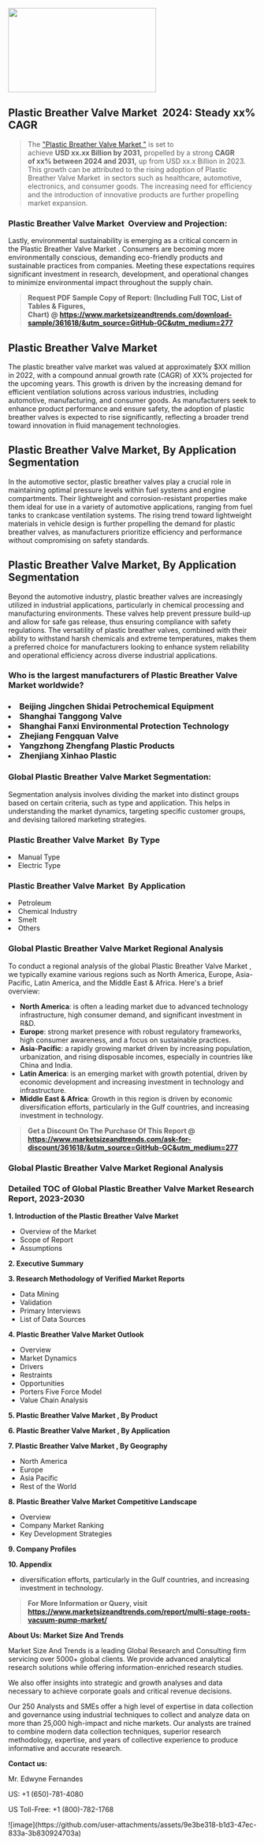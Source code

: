 <p><img class="alignnone size-medium wp-image-20088" src="https://ffe5etoiles.com/wp-content/uploads/2024/12/MST1-300x171.png" alt="" width="300" height="171" /></p><h2 id="ember46" class="ember-view reader-text-block__heading-2">Plastic Breather Valve Market &nbsp;2024: Steady&nbsp;xx% CAGR</h2><blockquote id="ember47" class="ember-view reader-text-block__blockquote">The&nbsp;<a class="app-aware-link " href="https://www.marketsizeandtrends.com/download-sample/361618/&utm_source=GitHub-GC&utm_medium=277" target="_blank" data-test-app-aware-link="">"Plastic Breather Valve Market "</a>&nbsp;is set to achieve&nbsp;<strong>USD&nbsp;xx.xx&nbsp;Billion by 2031,</strong>&nbsp;propelled by a strong&nbsp;<strong>CAGR of&nbsp;xx% between 2024 and 2031,</strong>&nbsp;up from USD xx.x Billion in 2023. This growth can be attributed to the rising adoption of&nbsp;Plastic Breather Valve Market &nbsp;in sectors such as healthcare, automotive, electronics, and consumer goods. The increasing need for efficiency and the introduction of innovative products are further propelling market expansion.</blockquote><h3 id="ember48" class="ember-view reader-text-block__heading-3">Plastic Breather Valve Market &nbsp;Overview and Projection:</h3><p id="ember49" class="ember-view reader-text-block__paragraph">Lastly, environmental sustainability is emerging as a critical concern in the&nbsp;Plastic Breather Valve Market . Consumers are becoming more environmentally conscious, demanding eco-friendly products and sustainable practices from companies. Meeting these expectations requires significant investment in research, development, and operational changes to minimize environmental impact throughout the supply chain.</p><blockquote id="ember50" class="ember-view reader-text-block__blockquote"><strong>Request PDF Sample Copy of Report: (Including Full TOC, List of Tables &amp; Figures, Chart)&nbsp;@&nbsp;<strong><a href="https://www.marketsizeandtrends.com/download-sample/361618/&utm_source=GitHub-GC&utm_medium=277" target="_blank">https://www.marketsizeandtrends.com/download-sample/361618/&utm_source=GitHub-GC&utm_medium=277</a></strong></strong></blockquote><h3 class=""> <h2>Plastic Breather Valve Market</h2><p>The plastic breather valve market was valued at approximately $XX million in 2022, with a compound annual growth rate (CAGR) of XX% projected for the upcoming years. This growth is driven by the increasing demand for efficient ventilation solutions across various industries, including automotive, manufacturing, and consumer goods. As manufacturers seek to enhance product performance and ensure safety, the adoption of plastic breather valves is expected to rise significantly, reflecting a broader trend toward innovation in fluid management technologies.</p><h2>Plastic Breather Valve Market, By Application Segmentation</h2><p>In the automotive sector, plastic breather valves play a crucial role in maintaining optimal pressure levels within fuel systems and engine compartments. Their lightweight and corrosion-resistant properties make them ideal for use in a variety of automotive applications, ranging from fuel tanks to crankcase ventilation systems. The rising trend toward lightweight materials in vehicle design is further propelling the demand for plastic breather valves, as manufacturers prioritize efficiency and performance without compromising on safety standards.</p><h2>Plastic Breather Valve Market, By Application Segmentation</h2><p>Beyond the automotive industry, plastic breather valves are increasingly utilized in industrial applications, particularly in chemical processing and manufacturing environments. These valves help prevent pressure build-up and allow for safe gas release, thus ensuring compliance with safety regulations. The versatility of plastic breather valves, combined with their ability to withstand harsh chemicals and extreme temperatures, makes them a preferred choice for manufacturers looking to enhance system reliability and operational efficiency across diverse industrial applications.</p></h3><h3 id="" class="">Who is the largest manufacturers of&nbsp;Plastic Breather Valve Market  worldwide?</h3><h3 class=""></Li><Li>Beijing Jingchen Shidai Petrochemical Equipment</Li><Li> Shanghai Tanggong Valve</Li><Li> Shanghai Fanxi Environmental Protection Technology</Li><Li> Zhejiang Fengquan Valve</Li><Li> Yangzhong Zhengfang Plastic Products</Li><Li> Zhenjiang Xinhao Plastic</h3><h3 id="ember53" class="ember-view reader-text-block__heading-3">Global&nbsp;Plastic Breather Valve Market  Segmentation:</h3><p id="ember54" class="ember-view reader-text-block__paragraph">Segmentation analysis involves dividing the market into distinct groups based on certain criteria, such as type and application. This helps in understanding the market dynamics, targeting specific customer groups, and devising tailored marketing strategies.</p><h3 id="" class="">Plastic Breather Valve Market &nbsp;By Type</h3><p></Li><Li>Manual Type</Li><Li> Electric Type</p><h3 id="" class="">Plastic Breather Valve Market &nbsp;By Application</h3><p class=""></Li><Li>Petroleum</Li><Li> Chemical Industry</Li><Li> Smelt</Li><Li> Others</p><h3 id="ember62" class="ember-view reader-text-block__heading-3">Global Plastic Breather Valve Market  Regional Analysis</h3><p id="ember63" class="ember-view reader-text-block__paragraph">To conduct a regional analysis of the global Plastic Breather Valve Market , we typically examine various regions such as North America, Europe, Asia-Pacific, Latin America, and the Middle East &amp; Africa. Here's a brief overview:</p><ul><li><strong>North America</strong>: is often a leading market due to advanced technology infrastructure, high consumer demand, and significant investment in R&amp;D.</li><li><strong>Europe</strong>: strong market presence with robust regulatory frameworks, high consumer awareness, and a focus on sustainable practices.</li><li><strong>Asia-Pacific</strong>: a rapidly growing market driven by increasing population, urbanization, and rising disposable incomes, especially in countries like China and India.</li><li><strong>Latin America</strong>: is an emerging market with growth potential, driven by economic development and increasing investment in technology and infrastructure.</li><li><strong>Middle East &amp; Africa</strong>: Growth in this region is driven by economic diversification efforts, particularly in the Gulf countries, and increasing investment in technology.</li></ul><blockquote id="ember61" class="ember-view reader-text-block__blockquote"><strong>Get a Discount On The Purchase Of This Report @ <strong><a href="https://html-cleaner.com/" target="">https://www.marketsizeandtrends.com/ask-for-discount/361618/&utm_source=GitHub-GC&utm_medium=277</a></strong></strong></blockquote><h3 id="ember62" class="ember-view reader-text-block__heading-3">Global Plastic Breather Valve Market  Regional Analysis</h3><h3 id="" class="">Detailed TOC of Global Plastic Breather Valve Market  Research Report, 2023-2030</h3><p id="" class=""><strong>1. Introduction of the Plastic Breather Valve Market </strong></p><ul><li>Overview of the Market</li><li>Scope of Report</li><li>Assumptions</li></ul><p id="" class=""><strong>2. Executive Summary</strong></p><p id="" class=""><strong>3. Research Methodology of Verified Market Reports</strong></p><ul><li>Data Mining</li><li>Validation</li><li>Primary Interviews</li><li>List of Data Sources</li></ul><p id="" class=""><strong>4. Plastic Breather Valve Market  Outlook</strong></p><ul><li>Overview</li><li>Market Dynamics</li><li>Drivers</li><li>Restraints</li><li>Opportunities</li><li>Porters Five Force Model</li><li>Value Chain Analysis</li></ul><p id="" class=""><strong>5. Plastic Breather Valve Market , By Product</strong></p><p id="" class=""><strong>6. Plastic Breather Valve Market , By Application</strong></p><p id="" class=""><strong>7. Plastic Breather Valve Market , By Geography</strong></p><ul><li>North America</li><li>Europe</li><li>Asia Pacific</li><li>Rest of the World</li></ul><p id="" class=""><strong>8. Plastic Breather Valve Market  Competitive Landscape</strong></p><ul><li>Overview</li><li>Company Market Ranking</li><li>Key Development Strategies</li></ul><p id="" class=""><strong>9. Company Profiles</strong></p><p id="" class=""><strong>10. Appendix</strong></p><ul><li>diversification efforts, particularly in the Gulf countries, and increasing investment in technology.</li></ul><blockquote id="ember65" class="ember-view reader-text-block__blockquote"><strong>For More Information or Query, visit <strong><strong><a href="https://html-cleaner.com/" target="">https://www.marketsizeandtrends.com/report/multi-stage-roots-vacuum-pump-market/</a></strong></strong></strong></blockquote><p id="" class=""><strong>About Us: Market Size And Trends</strong></p><p id="" class="">Market Size And Trends is a leading Global Research and Consulting firm servicing over 5000+ global clients. We provide advanced analytical research solutions while offering information-enriched research studies.</p><p id="" class="">We also offer insights into strategic and growth analyses and data necessary to achieve corporate goals and critical revenue decisions.</p><p id="" class="">Our 250 Analysts and SMEs offer a high level of expertise in data collection and governance using industrial techniques to collect and analyze data on more than 25,000 high-impact and niche markets. Our analysts are trained to combine modern data collection techniques, superior research methodology, expertise, and years of collective experience to produce informative and accurate research.</p><p id="" class=""><strong>Contact us:</strong></p><p id="" class="">Mr. Edwyne Fernandes</p><p id="" class="">US: +1 (650)-781-4080</p><p id="" class="">US Toll-Free: +1 (800)-782-1768</p>
![image](https://github.com/user-attachments/assets/9e3be318-b1d3-47ec-833a-3b830924703a)
